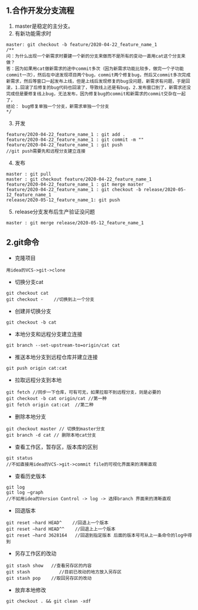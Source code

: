 ## 1.合作开发分支流程
1. master是稳定的主分支。
2. 有新功能需求时
```
master: git checkout -b feature/2020-04-22_feature_name_1
/**
问：为什么出现一个新需求时要建一个新的分支来做而不是所有的变动一直用cat这个分支来做？
答：因为如果用cat做新需求的途中commit多次（因为新需求功能比较多，做完一个子功能commit一次），然后在中途发现项目两个bug，commit两个修复bug，然后又commit多次完成新需求，然后等窗口一起发布上线，但是上线后发现修复的bug没问题，新需求有问题，于是回滚，1.回滚了后修复的bug代码也回滚了，导致线上还是有bug，2.发布窗口到了，新需求还没完成但是要修复线上bug，无法发布，因为修复bug的commit和新需求的commit交杂在一起了，
结论： bug修复单独一个分支，新需求单独一个分支
*/
```

3. 开发
```
feature/2020-04-22_feature_name_1 : git add .
feature/2020-04-22_feature_name_1 : git commit -m ""
feature/2020-04-22_feature_name_1 : git push 
//git push需要先和远程分支建立连接
```
4. 发布
```
master : git pull
master : git checkout feature/2020-04-22_feature_name_1
feature/2020-04-22_feature_name_1 : git merge master
feature/2020-04-22_feature_name_1 : git checkout -b release/2020-05-12_feature_name_1
release/2020-05-12_feature_name_1: git push
```
5. release分支发布后生产验证没问题
```
master : git merge release/2020-05-12_feature_name_1
```

## 2.git命令
- 克隆项目
```
用idea的VCS->git->clone
```
- 切换分支cat
```
git checkout cat
git checkout -    //切换到上一个分支
```
- 创建并切换分支
```
git checkout -b cat
```
- 本地分支和远程分支建立连接
```
git branch --set-upstream-to=origin/cat cat
```
- 推送本地分支到远程仓库并建立连接
```
git push origin cat:cat
```
- 拉取远程分支到本地
```
git fetch //同步一下仓库，可有可无，如果拉取不到远程分支，则是必要的
git checkout -b cat origin/cat //第一种
git fetch origin cat:cat  //第二种
```
- 删除本地分支
```
git checkout master // 切换到master分支
git branch -d cat // 删除本地cat分支
```
- 查看工作区，暂存区，版本库的区别
```
git status
//不如直接用idea的VCS->git->commit file的可视化界面来的清晰直观
```
- 查看历史版本
```
git log
git log –graph
//不如用idea的Version Control -> log -> 选择branch 界面来的清晰直观
```
- 回退版本
```
git reset –hard HEAD^    //回退上一个版本
git reset –hard HEAD^^    //回退上上一个版本
git reset –hard 3628164   //回退到指定版本 后面的版本号可从上一条命令的log中得到
```
- 另存工作区的改动
```
git stash show   //查看另存区的内容
git stash           //目前已改动的地方放入另存区
git stash pop    //取回另存区的改动
```

- 放弃本地修改
```
git checkout . && git clean -xdf
```